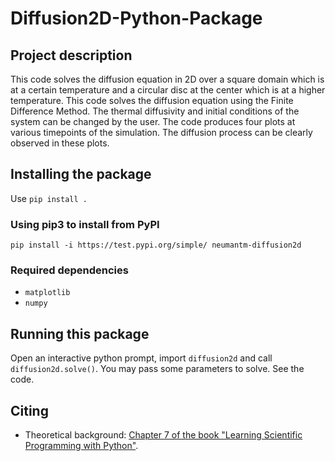 # Diffusion2D-Python-Package

## Project description

This code solves the diffusion equation in 2D over a square domain which is at a certain temperature and a circular disc at the center which is at a higher temperature. This code solves the diffusion equation using the Finite Difference Method. The thermal diffusivity and initial conditions of the system can be changed by the user. The code produces four plots at various timepoints of the simulation. The diffusion process can be clearly observed in these plots.

## Installing the package

Use `pip install .`

### Using pip3 to install from PyPI

`pip install -i https://test.pypi.org/simple/ neumantm-diffusion2d`

### Required dependencies

- `matplotlib`
- `numpy`

## Running this package

Open an interactive python prompt, import `diffusion2d` and call `diffusion2d.solve()`.
You may pass some parameters to solve. See the code.

## Citing

- Theoretical background: [Chapter 7 of the book "Learning Scientific Programming with Python"](https://scipython.com/book/chapter-7-matplotlib/examples/the-two-dimensional-diffusion-equation/).
